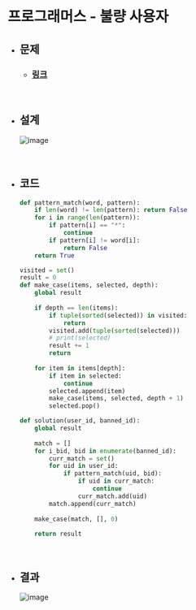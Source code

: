 # 프로그래머스 - 불량 사용자

- ## 문제
    - ### [링크](https://school.programmers.co.kr/learn/courses/30/lessons/64064)

<br>

- ## 설계
    ![image](https://github.com/Project-Division/DIV_Algorithm_Study/assets/68108664/dce51d06-5bfb-491a-b973-bf4a0082f310)

<br>

- ## 코드
    ```python
    def pattern_match(word, pattern):
        if len(word) != len(pattern): return False
        for i in range(len(pattern)):
            if pattern[i] == "*":
                continue
            if pattern[i] != word[i]:
                return False
        return True

    visited = set()
    result = 0
    def make_case(items, selected, depth):
        global result
        
        if depth == len(items):
            if tuple(sorted(selected)) in visited:
                return
            visited.add(tuple(sorted(selected)))
            # print(selected)
            result += 1
            return
        
        for item in items[depth]:
            if item in selected:
                continue
            selected.append(item)
            make_case(items, selected, depth + 1)
            selected.pop()

    def solution(user_id, banned_id):
        global result
        
        match = []
        for i_bid, bid in enumerate(banned_id):
            curr_match = set()
            for uid in user_id:
                if pattern_match(uid, bid):
                    if uid in curr_match:
                        continue
                    curr_match.add(uid)
            match.append(curr_match)
            
        make_case(match, [], 0)
        
        return result
    ```

<br>

- ## 결과
    ![image](https://github.com/Project-Division/DIV_Algorithm_Study/assets/68108664/1ef13aaa-e4ef-4a3d-9568-f2d0ba0f7948)
